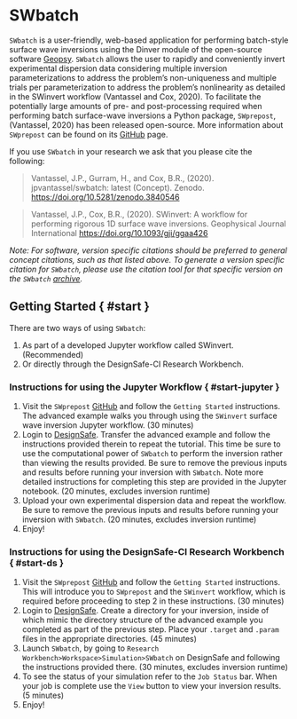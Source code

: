 # SWbatch
<a name="swbatch-user-guide"></a>

<code>SWbatch</code> is a user-friendly, web-based application for performing batch-style surface wave inversions using the Dinver module of the open-source software <a href="http://geopsy.org/" rel="nofollow">Geopsy</a>. <code>SWbatch</code> allows the user to rapidly and conveniently invert experimental dispersion data considering multiple inversion parameterizations to address the problem’s non-uniqueness and multiple trials per parameterization to address the problem’s nonlinearity as detailed in the SWinvert workflow (Vantassel and Cox, 2020). To facilitate the potentially large amounts of pre- and post-processing required when performing batch surface-wave inversions a Python package, <code>SWprepost</code>, (Vantassel, 2020) has been released open-source. More information about <code>SWprepost</code> can be found on its <a href="https://github.com/jpvantassel/swprepost">GitHub</a> page.

If you use <code>SWbatch</code> in your research we ask that you please cite the following:

<blockquote>
Vantassel, J.P., Gurram, H., and Cox, B.R., (2020). jpvantassel/swbatch: latest (Concept). Zenodo. <a href="https://doi.org/10.5281/zenodo.3840546" rel="nofollow">https://doi.org/10.5281/zenodo.3840546</a>
</blockquote>

<blockquote>
Vantassel, J.P., Cox, B.R., (2020). SWinvert: A workflow for performing rigorous 1D surface wave inversions. Geophysical Journal International <a href="https://doi.org/10.1093/gji/ggaa426" rel="nofollow">https://doi.org/10.1093/gji/ggaa426</a>
</blockquote>

<em>Note: For software, version specific citations should be preferred to general concept citations, such as that listed above. To generate a version specific citation for <code>SWbatch</code>, please use the citation tool for that specific version on the <code>SWbatch</code> <a href="https://zenodo.org/badge/latestdoi/240935736" rel="nofollow">archive</a>.</em>

## Getting Started { #start }

There are two ways of using <code>SWbatch</code>:

<ol>
	<li>As part of a developed Jupyter workflow called SWinvert. (Recommended)</li>
	<li>Or directly through the DesignSafe-CI Research Workbench.</li>
</ol>

### Instructions for using the Jupyter Workflow { #start-jupyter }

<ol>
	<li>Visit the <code>SWprepost</code> <a href="https://github.com/jpvantassel/swprepost">GitHub</a> and follow the <code>Getting Started</code> instructions. The advanced example walks you through using the <code>SWinvert</code> surface wave inversion Jupyter workflow. (30 minutes)</li>
	<li>Login to <a href="https://www.designsafe-ci.org/" rel="nofollow">DesignSafe</a>. Transfer the advanced example and follow the instructions provided therein to repeat the tutorial. This time be sure to use the computational power of <code>SWbatch</code> to perform the inversion rather than viewing the results provided. Be sure to remove the previous inputs and results before running your inversion with <code>SWbatch</code>. Note more detailed instructions for completing this step are provided in the Jupyter notebook. (20 minutes, excludes inversion runtime)</li>
	<li>Upload your own experimental dispersion data and repeat the workflow. Be sure to remove the previous inputs and results before running your inversion with <code>SWbatch</code>. (20 minutes, excludes inversion runtime)</li>
	<li>Enjoy!</li>
</ol>

### Instructions for using the DesignSafe-CI Research Workbench { #start-ds }

<ol>
	<li>Visit the <code>SWprepost</code> <a href="https://github.com/jpvantassel/swprepost">GitHub</a> and follow the <code>Getting Started</code> instructions. This will introduce you to <code>SWprepost</code> and the <code>SWinvert</code> workflow, which is required before proceeding to step 2 in these instructions. (30 minutes)</li>
	<li>Login to <a href="https://www.designsafe-ci.org/" rel="nofollow">DesignSafe</a>. Create a directory for your inversion, inside of which mimic the directory structure of the advanced example you completed as part of the previous step. Place your <code>.target</code> and <code>.param</code> files in the appropriate directories. (45 minutes)</li>
	<li>Launch <code>SWbatch</code>, by going to <code>Research Workbench&gt;Workspace&gt;Simulation&gt;SWbatch</code> on DesignSafe and following the instructions provided there. (30 minutes, excludes inversion runtime)</li>
	<li>To see the status of your simulation refer to the <code>Job Status</code> bar. When your job is complete use the <code>View</code> button to view your inversion results. (5 minutes)</li>
	<li>Enjoy!</li>
</ol>

